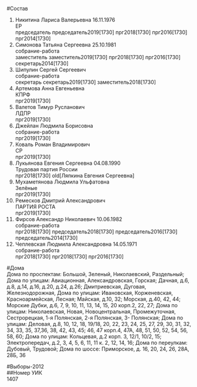 #Состав  
1. Никитина Лариса Валерьевна 16.11.1976  
    ЕР  
    председатель председатель2019[1730] прг2018[1730] прг2016[1730] прг2014[1730]  
2. Симонова Татьяна Сергеевна 25.10.1981  
    собрание-работа  
    заместитель заместитель2019[1730] прг2018[1730] прг2016[1730] секретарь2014[1730]  
3. Шипулин Сергей Сергеевич  
    собрание-работа  
    секретарь секретарь2019[1730] заместитель2018[1730]  
4. Артемова Анна Евгеньевна  
    КПРФ  
    прг2019[1730]  
5. Валетов Тимур Русланович  
    ЛДПР  
    прг2019[1730]  
6. Джейлан Людмила Борисовна  
    собрание-работа  
    прг2019[1730]  
7. Коваль Роман Владимирович  
    СР  
    прг2019[1730]  
8. Лукьянова Евгения Сергеевна 04.08.1990  
    Трудовая партия России  
    прг2018[1730] old[Ляпкина Евгения Сергеевна]  
9. Мухаметянова Людмила Ульфатовна  
    Зелёные  
    прг2019[1730]  
10. Ремесков Дмитрий Александрович  
    ПАРТИЯ РОСТА  
    прг2019[1730]  
11. Фирсов Александр Николаевич 10.06.1982  
    собрание-работа  
    прг2018[1730] председатель2018[1730] председатель2016[1730] председатель2014[1730]  
12. Чеплевская Людмила Александровна 14.05.1971  
    собрание-работа  
    прг2018[1730] прг2018[1730] прг2016[1730]  
  
#Дома  
Дома по проспектам: Большой, Зеленый, Николаевский, Раздельный;  Дома по  улицам: Авиационная, Александровская,  Горская; Дачная, д.6, д.8, д.14, д.16, д.20, д.24, д.26; Дмитриевская,  Дуговая,  Железнодорожная,   Дома по улицам: Ивановская, Корженевская, Красноармейская, Лесная; Майская, д.10, 32; Морская, д.40, 42, 44; Морские Дубки, д.6, 7, 9, 10, 11, 13, 14, 15, 20 корп.2, 22, 27;  Дома по улицам: Николаевская, Новая,  Новоцентральная,  Промежуточная,  Сестрорецкая,  1-я Полянская, 2-я Полянская, 3- Полянская;  Дома по улицам: Деловая, д.8, 10, 12, 18, 19/18, 20, 22, 23, 24, 25, 27, 29, 30, 31, 32, 34, 33, 35, 37,36, 38, 42, 43, 45; 46,  47 корп.4, 47А, 48, 51, 50,  52, 54, 56,  58,  60;  Дома по улицам: Кольцевая, д.2 корп. 3, 12/1, 10/2, 15; Электропередач, д.2, 3, 4, 5, 6, 11, 11 к. 2, 12, 14, 16; Дома по переулкам: Дубовый, Трудовой; Дома по  шоссе: Приморское, д. 16, 20, 24, 26, 28А, 28Б, 36  
  
#Выборы-2012  
##Номер УИК  
1407  
